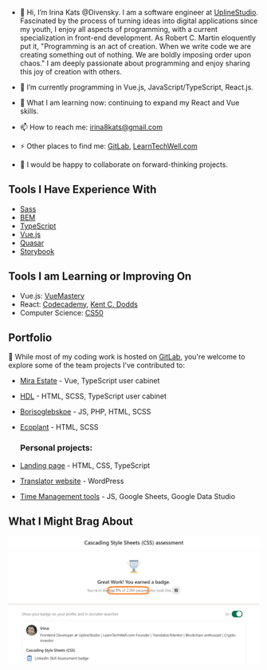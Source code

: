 - 👋 Hi, I’m Irina Kats @Divensky. I am a software engineer at [UplineStudio](https://uplinestudio.io/). Fascinated by the process of turning ideas into digital applications since my youth, I enjoy all aspects of programming, with a current specialization in front-end development. As Robert C. Martin eloquently put it, "Programming is an act of creation. When we write code we are creating something out of nothing. We are boldly imposing order upon chaos." I am deeply passionate about programming and enjoy sharing this joy of creation with others.

- 🌱 I’m currently programming in Vue.js, JavaScript/TypeScript, React.js. 

- 🤔 What I am learning now: continuing to expand my React and Vue skills.

- 📫 How to reach me: irina8kats@gmail.com

- ⚡ Other places to find me: [GitLab](https://gitlab.com/irina8kats), [LearnTechWell.com](https://learntechwell.com/)

- 💞️ I would be happy to collaborate on forward-thinking projects.

## Tools I Have Experience With

- [Sass](https://sass-lang.com/) 
- [BEM](https://en.bem.info/methodology/)
- [TypeScript](https://www.typescriptlang.org/)
- [Vue.js](https://vuejs.org/)
- [Quasar](https://quasar.dev/)
- [Storybook](https://storybook.js.org/)

## Tools I am Learning or Improving On

- Vue.js: [VueMastery](https://www.vuemastery.com/)
- React: [Codecademy](https://www.codecademy.com/), [Kent C. Dodds](https://kentcdodds.com/)
- Computer Science: [CS50](https://www.edx.org/learn/computer-science/harvard-university-cs50-s-introduction-to-computer-science)

## Portfolio

🚀 While most of my coding work is hosted on [GitLab](https://gitlab.com/irina8kats), you're welcome to explore some of the team projects I've contributed to: 

- [Mira Estate](https://mira-estate.com/) - Vue, TypeScript user cabinet
- [HDL](https://hdlautomation.ru/) - HTML, SCSS, TypeScript user cabinet
- [Borisoglebskoe](https://xn--90aafibbpofh4abfuqf.xn--p1ai/contacts) - JS, PHP, HTML, SCSS
- [Ecoplant](https://xn--80atdjcgy5f.xn--p1ai/) - HTML, SCSS

  ### Personal projects:
- [Landing page](https://divensky.github.io/la-mountains/) - HTML, CSS, TypeScript 
- [Translator website](https://geniusoftranslation.com/) - WordPress
- [Time Management tools](https://github.com/Divensky/time-management-tools/tree/main) - JS, Google Sheets, Google Data Studio

## What I Might Brag About 

 ![Ranked in the top 5% on LinkedIn CSS Assessment](https://raw.githubusercontent.com/Divensky/Divensky/main/LinkedInSkillAssessmentCSS.png)


<!---
Divensky/Divensky is a ✨ special ✨ repository because its `README.md` (this file) appears on your GitHub profile.
You can click the Preview link to take a look at your changes.
--->
